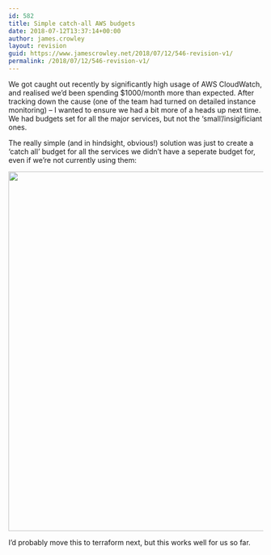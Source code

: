```yaml
---
id: 582
title: Simple catch-all AWS budgets
date: 2018-07-12T13:37:14+00:00
author: james.crowley
layout: revision
guid: https://www.jamescrowley.net/2018/07/12/546-revision-v1/
permalink: /2018/07/12/546-revision-v1/
---
```

We got caught out recently by significantly high usage of AWS CloudWatch, and realised we&#8217;d been spending $1000/month more than expected. After tracking down the cause (one of the team had turned on detailed instance monitoring) &#8211; I wanted to ensure we had a bit more of a heads up next time. We had budgets set for all the major services, but not the &#8216;small&#8217;/insigificiant ones.

The really simple (and in hindsight, obvious!) solution was just to create a &#8216;catch all&#8217; budget for all the services we didn&#8217;t have a seperate budget for, even if we&#8217;re not currently using them:

<img class="alignnone wp-image-578 size-large" src="https://www.jamescrowley.net/wp-content/uploads/budgets-1024x866.png" alt="" width="840" height="710" srcset="https://www.jamescrowley.net/wp-content/uploads/budgets-1024x866.png 1024w, https://www.jamescrowley.net/wp-content/uploads/budgets-300x254.png 300w, https://www.jamescrowley.net/wp-content/uploads/budgets-768x650.png 768w, https://www.jamescrowley.net/wp-content/uploads/budgets-1200x1015.png 1200w, https://www.jamescrowley.net/wp-content/uploads/budgets.png 1232w" sizes="(max-width: 709px) 85vw, (max-width: 909px) 67vw, (max-width: 1362px) 62vw, 840px" /> 

I&#8217;d probably move this to terraform next, but this works well for us so far.
